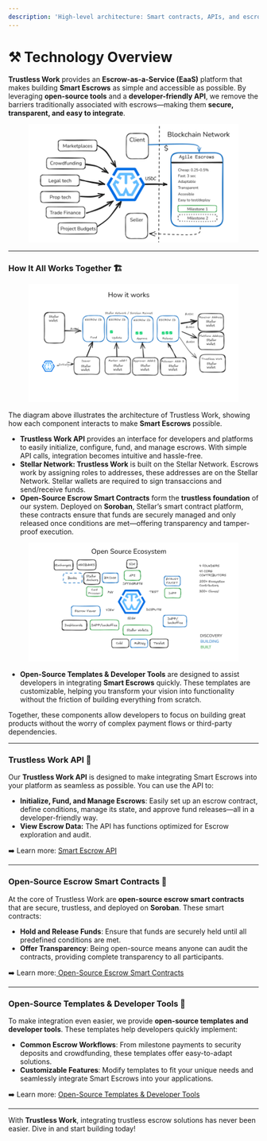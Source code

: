 ```yaml
---
description: 'High-level architecture: Smart contracts, APIs, and escrow workflows.'
---
```


# ⚒️ Technology Overview

**Trustless Work** provides an **Escrow-as-a-Service (EaaS)** platform that makes building **Smart Escrows** as simple and accessible as possible. By leveraging **open-source tools** and a **developer-friendly API**, we remove the barriers traditionally associated with escrows—making them **secure, transparent, and easy to integrate**.

<figure><img src="../.gitbook/assets/image.png" alt=""><figcaption></figcaption></figure>

***

### **How It All Works Together** 🏗️

<figure><img src="../.gitbook/assets/image (2).png" alt=""><figcaption></figcaption></figure>

The diagram above illustrates the architecture of Trustless Work, showing how each component interacts to make **Smart Escrows** possible.

* **Trustless Work API** provides an interface for developers and platforms to easily initialize, configure, fund, and manage escrows. With simple API calls, integration becomes intuitive and hassle-free.
* **Stellar Network: Trustless Work** is built on the Stellar Network. Escrows work by assigning roles to addresses, these addresses are on the Stellar Network. Stellar wallets are required to sign transaccions and send/receive funds.&#x20;
* **Open-Source Escrow Smart Contracts** form the **trustless foundation** of our system. Deployed on **Soroban**, Stellar’s smart contract platform, these contracts ensure that funds are securely managed and only released once conditions are met—offering transparency and tamper-proof execution.



<figure><img src="../.gitbook/assets/image (1).png" alt=""><figcaption></figcaption></figure>

* **Open-Source Templates & Developer Tools** are designed to assist developers in integrating **Smart Escrows** quickly. These templates are customizable, helping you transform your vision into functionality without the friction of building everything from scratch.

Together, these components allow developers to focus on building great products without the worry of complex payment flows or third-party dependencies.

***

### **Trustless Work API** 🔌

Our **Trustless Work API** is designed to make integrating Smart Escrows into your platform as seamless as possible. You can use the API to:

* **Initialize, Fund, and Manage Escrows**: Easily set up an escrow contract, define conditions, manage its state, and approve fund releases—all in a developer-friendly way.
* **View Escrow Data:** The API has functions optimized for Escrow exploration and audit.&#x20;

➡️ Learn more: [Smart Escrow API](smart-escrow-api.md)

***

### **Open-Source Escrow Smart Contracts** 🔗

At the core of Trustless Work are **open-source escrow smart contracts** that are secure, trustless, and deployed on **Soroban**. These smart contracts:

* **Hold and Release Funds**: Ensure that funds are securely held until all predefined conditions are met.
* **Offer Transparency**: Being open-source means anyone can audit the contracts, providing complete transparency to all participants.

➡️ Learn more:[ Open-Source Escrow Smart Contracts](open-source-escrow-smart-contracts.md)

***

### **Open-Source Templates & Developer Tools** 📂

To make integration even easier, we provide **open-source templates and developer tools**. These templates help developers quickly implement:

* **Common Escrow Workflows**: From milestone payments to security deposits and crowdfunding, these templates offer easy-to-adapt solutions.
* **Customizable Features**: Modify templates to fit your unique needs and seamlessly integrate Smart Escrows into your applications.

➡️ Learn more: [Open-Source Templates & Developer Tools](open-source-templates-and-developer-tools.md)

***

With **Trustless Work**, integrating trustless escrow solutions has never been easier. Dive in and start building today!
